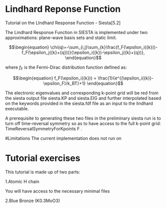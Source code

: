 # Lindhard Reponse Function
Tutorial on the LIndhard Response Function - Siesta[5.2]

The Lindhard Response Function in SIESTA is implemented under two approximations: plane-wave basis sets and static limit. 

```math
\begin{equation}
\chi(q)=-\sum_{i,j}\sum_{k}\frac{f_F(\epsilon_i({k}))-f_F(\epsilon_j({k}+{q}))}{\epsilon_i({k})-\epsilon_j({k}+{q})},
\end{equation}
```

where $`\textit {f}_F`$ is the Fermi-Dirac distribution function defined as:

```math
\begin{equation}
    f_F(\epsilon_i({k})) = \frac{1}{e^{(\epsilon_i({k})-\epsilon_F)/k_BT}+1}
\end{equation}
```

The electronic eigenvalues and corresponding k-point grid will be red from the siesta output file siesta.KP and siesta.EIG and further interpolated based on the keywords provided in the siesta.fdf file as an input to the lindhard executable. 

A prerequisite to generating these two files in the preliminary siesta run is to turn off time-reversal symmetry so as to have access to the full k-point grid: TimeReversalSymmetryForKpoints F .

#Limitations
The current implementation does not run on 

# Tutorial exercises
This tutorial is made up of two parts:

1.Atomic H chain 

You will have access to the necessary minimal files 

2.Blue Bronze (K0.3MoO3)
